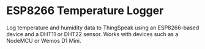 # ESP8266 Temperature Logger
Log temperature and humidity data to ThingSpeak using an ESP8266-based device and a DHT11 or DHT22 sensor.  Works with devices such as a NodeMCU or Wemos D1 Mini.
